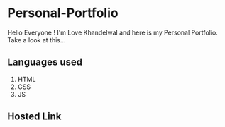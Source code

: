 # Personal-Portfolio 
Hello Everyone ! 
I'm Love Khandelwal and here is my Personal Portfolio. 
Take a look at this... 

## Languages used 
1. HTML 
2. CSS 
3. JS 

## Hosted Link 

